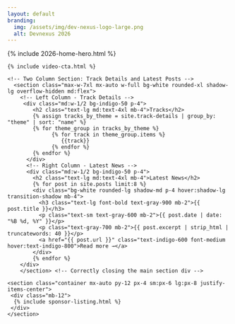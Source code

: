 ```yaml
---
layout: default
branding:
  img: /assets/img/dev-nexus-logo-large.png
  alt: Devnexus 2026    
---
```

<div>
{% include 2026-home-hero.html %}

    {% include video-cta.html %}

    <!-- Two Column Section: Track Details and Latest Posts -->
      <section class="max-w-7xl mx-auto w-full bg-white rounded-xl shadow-lg overflow-hidden md:flex">
        <!-- Left Column - Track Details -->
         <div class="md:w-1/2 bg-indigo-50 p-4">
            <h2 class="text-lg md:text-4xl mb-4">Tracks</h2>
            {% assign tracks_by_theme = site.track-details | group_by: "theme" | sort: "name" %}
            {% for theme_group in tracks_by_theme %}
                  {% for track in theme_group.items %}
                     {{track}}
                  {% endfor %}
            {% endfor %}
          </div>  
          <!-- Right Column - Latest News -->
          <div class="md:w-1/2 bg-indigo-50 p-4">
            <h2 class="text-lg md:text-4xl mb-4">Latest News</h2>
            {% for post in site.posts limit:8 %}
            <div class="bg-white rounded-lg shadow-md p-4 hover:shadow-lg transition-shadow mb-4">
              <h3 class="text-lg font-bold text-gray-900 mb-2">{{ post.title }}</h3>
              <p class="text-sm text-gray-600 mb-2">{{ post.date | date: "%B %d, %Y" }}</p>
              <p class="text-gray-700 mb-2">{{ post.excerpt | strip_html | truncatewords: 40 }}</p>
              <a href="{{ post.url }}" class="text-indigo-600 font-medium hover:text-indigo-800">Read more →</a>
            </div>
            {% endfor %}   
        </div>
        </section> <!-- Correctly closing the main section div -->

    <section class="container mx-auto py-12 px-4 sm:px-6 lg:px-8 justify-items-center">
     <div class="mb-12">
      {% include sponsor-listing.html %}
     </div> 
    </section>    
</div>